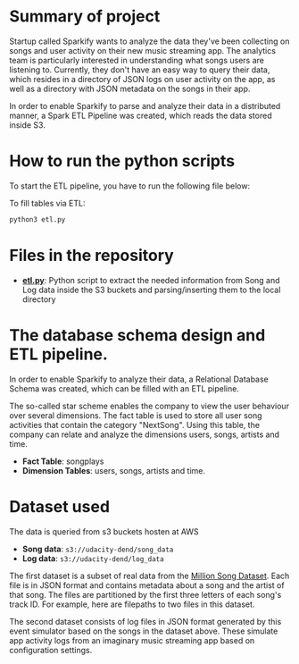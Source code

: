 # Summary of project

Startup called Sparkify wants to analyze the data they've been collecting on songs and user activity on their new music streaming app. The analytics team is particularly interested in understanding what songs users are listening to. Currently, they don't have an easy way to query their data, which resides in a directory of JSON logs on user activity on the app, as well as a directory with JSON metadata on the songs in their app.

In order to enable Sparkify to parse and analyze their data in a distributed manner, a Spark ETL Pipeline was created, which reads the data stored inside S3.

# How to run the python scripts

To start the ETL pipeline, you have to run the following file below:

To fill tables via ETL:
```bash
python3 etl.py
```

# Files in the repository

* **[etl.py](etl.py)**: Python script to extract the needed information from Song and Log data inside the S3 buckets and parsing/inserting them to the local directory


# The database schema design and ETL pipeline.

In order to enable Sparkify to analyze their data, a Relational Database Schema was created, which can be filled with an ETL pipeline.

The so-called star scheme enables the company to view the user behaviour over several dimensions.
The fact table is used to store all user song activities that contain the category "NextSong". Using this table, the company can relate and analyze the dimensions users, songs, artists and time.

* **Fact Table**: songplays
* **Dimension Tables**: users, songs, artists and time.

# Dataset used

The data is queried from s3 buckets hosten at AWS

* **Song data**: ```s3://udacity-dend/song_data```
* **Log data**: ```s3://udacity-dend/log_data```

The first dataset is a subset of real data from the [Million Song Dataset](http://millionsongdataset.com/). Each file is in JSON format and contains metadata about a song and the artist of that song. The files are partitioned by the first three letters of each song's track ID. For example, here are filepaths to two files in this dataset.

The second dataset consists of log files in JSON format generated by this event simulator based on the songs in the dataset above. These simulate app activity logs from an imaginary music streaming app based on configuration settings.
